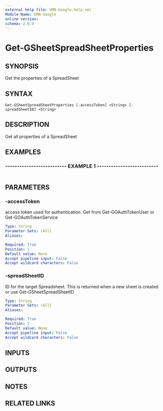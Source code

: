 ```yaml
---
external help file: UMN-Google-help.xml
Module Name: UMN-Google
online version: 
schema: 2.0.0
---
```


# Get-GSheetSpreadSheetProperties

## SYNOPSIS
Get the properties of a SpreadSheet

## SYNTAX

```
Get-GSheetSpreadSheetProperties [-accessToken] <String> [-spreadSheetID] <String>
```

## DESCRIPTION
Get all properties of a SpreadSheet

## EXAMPLES

### -------------------------- EXAMPLE 1 --------------------------
```

```

## PARAMETERS

### -accessToken
access token used for authentication. 
Get from Get-GOAuthTokenUser or Get-GOAuthTokenService

```yaml
Type: String
Parameter Sets: (All)
Aliases: 

Required: True
Position: 1
Default value: None
Accept pipeline input: False
Accept wildcard characters: False
```

### -spreadSheetID
ID for the target Spreadsheet. 
This is returned when a new sheet is created or use Get-GSheetSpreadSheetID

```yaml
Type: String
Parameter Sets: (All)
Aliases: 

Required: True
Position: 2
Default value: None
Accept pipeline input: False
Accept wildcard characters: False
```

## INPUTS

## OUTPUTS

## NOTES

## RELATED LINKS

